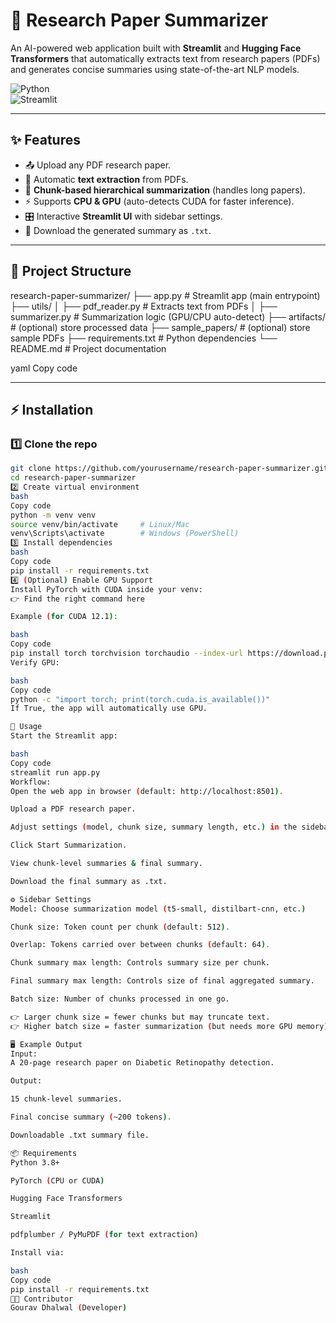 # 📄 Research Paper Summarizer  

An AI-powered web application built with **Streamlit** and **Hugging Face Transformers** that automatically extracts text from research papers (PDFs) and generates concise summaries using state-of-the-art NLP models.  

![Python](https://img.shields.io/badge/Python-3.10+-blue.svg)  
![Streamlit](https://img.shields.io/badge/Framework-Streamlit-red.svg)  

---

## ✨ Features  
- 📤 Upload any PDF research paper.  
- 🔎 Automatic **text extraction** from PDFs.  
- 🧩 **Chunk-based hierarchical summarization** (handles long papers).  
- ⚡ Supports **CPU & GPU** (auto-detects CUDA for faster inference).  
- 🎛️ Interactive **Streamlit UI** with sidebar settings.  
- 💾 Download the generated summary as `.txt`.  

---

## 📂 Project Structure  

research-paper-summarizer/
├── app.py # Streamlit app (main entrypoint)
├── utils/
│ ├── pdf_reader.py # Extracts text from PDFs
│ ├── summarizer.py # Summarization logic (GPU/CPU auto-detect)
├── artifacts/ # (optional) store processed data
├── sample_papers/ # (optional) store sample PDFs
├── requirements.txt # Python dependencies
└── README.md # Project documentation

yaml
Copy code

---

## ⚡ Installation  

### 1️⃣ Clone the repo  
```bash
git clone https://github.com/yourusername/research-paper-summarizer.git
cd research-paper-summarizer
2️⃣ Create virtual environment
bash
Copy code
python -m venv venv
source venv/bin/activate     # Linux/Mac
venv\Scripts\activate        # Windows (PowerShell)
3️⃣ Install dependencies
bash
Copy code
pip install -r requirements.txt
4️⃣ (Optional) Enable GPU Support
Install PyTorch with CUDA inside your venv:
👉 Find the right command here

Example (for CUDA 12.1):

bash
Copy code
pip install torch torchvision torchaudio --index-url https://download.pytorch.org/whl/cu121
Verify GPU:

bash
Copy code
python -c "import torch; print(torch.cuda.is_available())"
If True, the app will automatically use GPU.

🚀 Usage
Start the Streamlit app:

bash
Copy code
streamlit run app.py
Workflow:
Open the web app in browser (default: http://localhost:8501).

Upload a PDF research paper.

Adjust settings (model, chunk size, summary length, etc.) in the sidebar.

Click Start Summarization.

View chunk-level summaries & final summary.

Download the final summary as .txt.

⚙️ Sidebar Settings
Model: Choose summarization model (t5-small, distilbart-cnn, etc.)

Chunk size: Token count per chunk (default: 512).

Overlap: Tokens carried over between chunks (default: 64).

Chunk summary max length: Controls summary size per chunk.

Final summary max length: Controls size of final aggregated summary.

Batch size: Number of chunks processed in one go.

👉 Larger chunk size = fewer chunks but may truncate text.
👉 Higher batch size = faster summarization (but needs more GPU memory).

🖥️ Example Output
Input:
A 20-page research paper on Diabetic Retinopathy detection.

Output:

15 chunk-level summaries.

Final concise summary (~200 tokens).

Downloadable .txt summary file.

📦 Requirements
Python 3.8+

PyTorch (CPU or CUDA)

Hugging Face Transformers

Streamlit

pdfplumber / PyMuPDF (for text extraction)

Install via:

bash
Copy code
pip install -r requirements.txt
👨‍💻 Contributor
Gourav Dhalwal (Developer)


